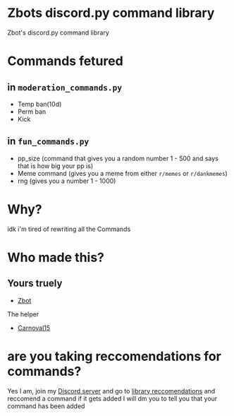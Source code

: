 # Zbots discord.py command library
Zbot's discord.py command library

# Commands fetured
in `moderation_commands.py`
-
- Temp ban(10d)
- Perm ban
- Kick

in `fun_commands.py`
-
- pp_size (command that gives you a random number 1 - 500 and says that is how big your pp is)
- Meme command (gives you a meme from either `r/memes` or `r/dankmemes`)
- rng (gives you a number 1 - 1000)

# Why?
idk i'm tired of rewriting all the Commands

# Who made this?

Yours truely
-
- [Zbot](https://github.com/ZbotDyn0)

The helper
- [Carnoval15](https://github.com/Carnoval15)

# are you taking reccomendations for commands?
Yes I am, join my [Discord server](https://discord.gg/JeTmq9B63J) and go to [library reccomendations](https://discord.com/channels/816430534757580830/854420815079800832) and reccomend a command
if it gets added I will dm you to tell you that your command has been added
